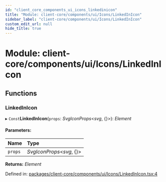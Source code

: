 ```yaml
---
id: "client_core_components_ui_icons_linkedinicon"
title: "Module: client-core/components/ui/Icons/LinkedInIcon"
sidebar_label: "client-core/components/ui/Icons/LinkedInIcon"
custom_edit_url: null
hide_title: true
---
```


# Module: client-core/components/ui/Icons/LinkedInIcon

## Functions

### LinkedInIcon

▸ `Const`**LinkedInIcon**(`props`: *SvgIconProps*<*svg*, {}\>): *Element*

#### Parameters:

Name | Type |
:------ | :------ |
`props` | *SvgIconProps*<*svg*, {}\> |

**Returns:** *Element*

Defined in: [packages/client-core/components/ui/Icons/LinkedInIcon.tsx:4](https://github.com/xr3ngine/xr3ngine/blob/5a0f83ed8/packages/client-core/components/ui/Icons/LinkedInIcon.tsx#L4)
